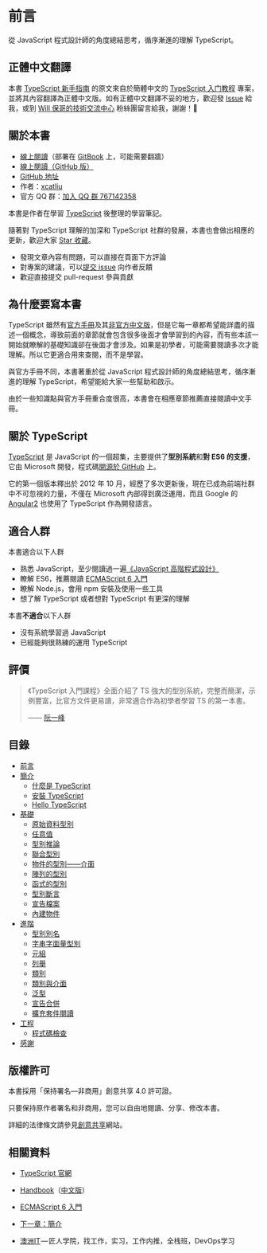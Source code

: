 # 前言

從 JavaScript 程式設計師的角度總結思考，循序漸進的理解 TypeScript。

## 正體中文翻譯

本書 [TypeScript 新手指南](https://willh.gitbook.io/typescript-tutorial/) 的原文來自於簡體中文的 [TypeScript 入门教程](https://github.com/xcatliu/typescript-tutorial/) 專案，並將其內容翻譯為正體中文版。如有正體中文翻譯不妥的地方，歡迎發 [Issue](https://github.com/doggy8088/typescript-tutorial/issues) 給我，或到 [Will 保哥的技術交流中心](https://www.facebook.com/will.fans/) 粉絲團留言給我，謝謝！🙂

## 關於本書

* [線上閱讀](https://ts.xcatliu.com/)（部署在 [GitBook](https://www.gitbook.com/book/xcatliu/typescript-tutorial/details) 上，可能需要翻牆）
* [線上閱讀（GitHub 版）](https://github.com/xcatliu/typescript-tutorial/blob/master/README.md)
* [GitHub 地址](https://github.com/xcatliu/typescript-tutorial)
* 作者：[xcatliu](https://github.com/xcatliu/)
* 官方 QQ 群：[加入 QQ 群 767142358](https://jq.qq.com/?_wv=1027&k=5nkkFCl)

本書是作者在學習 [TypeScript](http://www.typescriptlang.org/) 後整理的學習筆記。

隨著對 TypeScript 理解的加深和 TypeScript 社群的發展，本書也會做出相應的更新，歡迎大家 [Star 收藏](https://github.com/xcatliu/typescript-tutorial)。

* 發現文章內容有問題，可以直接在頁面下方評論
* 對專案的建議，可以[提交 issue](https://github.com/xcatliu/typescript-tutorial/issues/new) 向作者反饋
* 歡迎直接提交 pull-request 參與貢獻

## 為什麼要寫本書

TypeScript 雖然有[官方手冊](http://www.typescriptlang.org/docs/handbook/basic-types.html)及其[非官方中文版](https://zhongsp.gitbooks.io/typescript-handbook/content/)，但是它每一章都希望能詳盡的描述一個概念，導致前面的章節就會包含很多後面才會學習到的內容，而有些本該一開始就瞭解的基礎知識卻在後面才會涉及。如果是初學者，可能需要閱讀多次才能理解。所以它更適合用來查閱，而不是學習。

與官方手冊不同，本書著重於從 JavaScript 程式設計師的角度總結思考，循序漸進的理解 TypeScript，希望能給大家一些幫助和啟示。

由於一些知識點與官方手冊重合度很高，本書會在相應章節推薦直接閱讀中文手冊。

## 關於 TypeScript

[TypeScript](http://www.typescriptlang.org/) 是 JavaScript 的一個超集，主要提供了**型別系統**和**對 ES6 的支援**，它由 Microsoft 開發，程式碼[開源於 GitHub](https://github.com/Microsoft/TypeScript) 上。

它的第一個版本釋出於 2012 年 10 月，經歷了多次更新後，現在已成為前端社群中不可忽視的力量，不僅在 Microsoft 內部得到廣泛運用，而且 Google 的 [Angular2](https://angular.io/) 也使用了 TypeScript 作為開發語言。

## 適合人群

本書適合以下人群

* 熟悉 JavaScript，至少閱讀過一遍[《JavaScript 高階程式設計》](https://book.douban.com/subject/10546125/)
* 瞭解 ES6，推薦閱讀 [ECMAScript 6 入門](http://es6.ruanyifeng.com/)
* 瞭解 Node.js，會用 npm 安裝及使用一些工具
* 想了解 TypeScript 或者想對 TypeScript 有更深的理解

本書**不適合**以下人群

* 沒有系統學習過 JavaScript
* 已經能夠很熟練的運用 TypeScript

## 評價

> 《TypeScript 入門課程》全面介紹了 TS 強大的型別系統，完整而簡潔，示例豐富，比官方文件更易讀，非常適合作為初學者學習 TS 的第一本書。
>
> —— [阮一峰](https://github.com/ruanyf)

## 目錄

* [前言](./)
* [簡介](introduction/)
  * [什麼是 TypeScript](introduction/what-is-typescript.md)
  * [安裝 TypeScript](introduction/get-typescript.md)
  * [Hello TypeScript](introduction/hello-typescript.md)
* [基礎](basics/)
  * [原始資料型別](basics/primitive-data-types.md)
  * [任意值](basics/any.md)
  * [型別推論](basics/type-inference.md)
  * [聯合型別](basics/union-types.md)
  * [物件的型別——介面](basics/type-of-object-interfaces.md)
  * [陣列的型別](basics/type-of-array.md)
  * [函式的型別](basics/type-of-function.md)
  * [型別斷言](basics/type-assertion.md)
  * [宣告檔案](basics/declaration-files.md)
  * [內建物件](basics/built-in-objects.md)
* [進階](advanced/)
  * [型別別名](advanced/type-aliases.md)
  * [字串字面量型別](advanced/string-literal-types.md)
  * [元組](advanced/tuple.md)
  * [列舉](advanced/enum.md)
  * [類別](advanced/class.md)
  * [類別與介面](advanced/class-and-interfaces.md)
  * [泛型](advanced/generics.md)
  * [宣告合併](advanced/declaration-merging.md)
  * [擴充套件閱讀](advanced/further-reading.md)
* [工程](engineering/)
  * [程式碼檢查](engineering/lint.md)
* [感謝](thanks.md)

## 版權許可

本書採用「保持署名—非商用」創意共享 4.0 許可證。

只要保持原作者署名和非商用，您可以自由地閱讀、分享、修改本書。

詳細的法律條文請參見[創意共享](http://creativecommons.org/licenses/by-nc/4.0/)網站。

## 相關資料

* [TypeScript 官網](http://www.typescriptlang.org/)
* [Handbook](http://www.typescriptlang.org/docs/handbook/basic-types.html)（[中文版](https://zhongsp.gitbooks.io/typescript-handbook/content/)）
* [ECMAScript 6 入門](http://es6.ruanyifeng.com/)
* [下一章：簡介](introduction/)

* [澳洲IT](https:jiangren.com.au/) — 匠人学院，找工作，实习，工作内推，全栈班，DevOps学习


